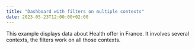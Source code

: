 ```yaml
---
title: "Dashboard with filters on multiple contexts"
date: 2023-05-23T12:00:00+02:00
---
```


This example displays data about Health offer in France. It involves several contexts, the filters work on all those contexts.

